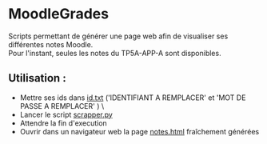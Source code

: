 # MoodleGrades
Scripts permettant de générer une page web afin de visualiser ses différentes notes Moodle. \
Pour l'instant, seules les notes du TP5A-APP-A sont disponibles.

## Utilisation :
- Mettre ses ids dans [id.txt](./id.txt) ('IDENTIFIANT A REMPLACER' et 'MOT DE PASSE A REMPLACER' ) \
- Lancer le script [scrapper.py](./scrapper.py) 
- Attendre la fin d'execution
- Ouvrir dans un navigateur web la page [notes.html](notes.html) fraîchement  générées


